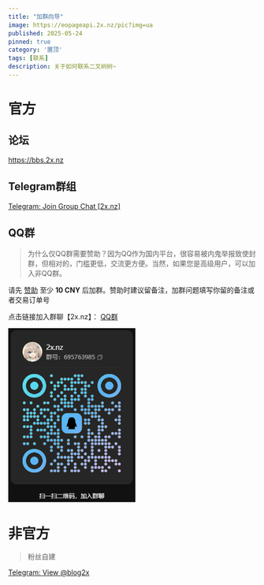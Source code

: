 ```yaml
---
title: "加群向导"
image: https://eopageapi.2x.nz/pic?img=ua
published: 2025-05-24
pinned: true
category: '置顶'
tags: [联系]
description: 关于如何联系二叉树树~
---
```


# 官方

## 论坛

https://bbs.2x.nz

## Telegram群组

[Telegram: Join Group Chat [2x.nz]](https://t.me/+_07DERp7k1ljYTc1)

## QQ群

> 为什么仅QQ群需要赞助？因为QQ作为国内平台，很容易被内鬼举报致使封群，但相对的，门槛更低，交流更方便。当然，如果您是高级用户，可以加入非QQ群。

请先 [赞助](/donate/) 至少 **10 CNY** 后加群。赞助时建议留备注，加群问题填写你留的备注或者交易订单号

点击链接加入群聊【2x.nz】： [QQ群](https://qm.qq.com/q/I2Quch1uy6)

![](../assets/images/2025-08-15-03-24-11-image.png)

# 非官方

> 粉丝自建

[Telegram: View @blog2x](https://t.me/blog2x)